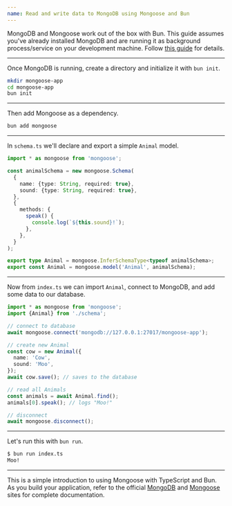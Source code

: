 ```yaml
---
name: Read and write data to MongoDB using Mongoose and Bun
---
```


MongoDB and Mongoose work out of the box with Bun. This guide assumes you've already installed MongoDB and are running it as background process/service on your development machine. Follow [this guide](https://www.mongodb.com/docs/manual/installation/) for details.

---

Once MongoDB is running, create a directory and initialize it with `bun init`.

```bash
mkdir mongoose-app
cd mongoose-app
bun init
```

---

Then add Mongoose as a dependency.

```bash
bun add mongoose
```

---

In `schema.ts` we'll declare and export a simple `Animal` model.

```ts#schema.ts
import * as mongoose from 'mongoose';

const animalSchema = new mongoose.Schema(
  {
    name: {type: String, required: true},
    sound: {type: String, required: true},
  },
  {
    methods: {
      speak() {
        console.log(`${this.sound}!`);
      },
    },
  }
);

export type Animal = mongoose.InferSchemaType<typeof animalSchema>;
export const Animal = mongoose.model('Animal', animalSchema);
```

---

Now from `index.ts` we can import `Animal`, connect to MongoDB, and add some data to our database.

```ts#index.ts
import * as mongoose from 'mongoose';
import {Animal} from './schema';

// connect to database
await mongoose.connect('mongodb://127.0.0.1:27017/mongoose-app');

// create new Animal
const cow = new Animal({
  name: 'Cow',
  sound: 'Moo',
});
await cow.save(); // saves to the database

// read all Animals
const animals = await Animal.find();
animals[0].speak(); // logs "Moo!"

// disconnect
await mongoose.disconnect();
```

---

Let's run this with `bun run`.

```bash
$ bun run index.ts
Moo!
```

---

This is a simple introduction to using Mongoose with TypeScript and Bun. As you build your application, refer to the official [MongoDB](https://docs.mongodb.com/) and [Mongoose](https://mongoosejs.com/docs/) sites for complete documentation.
